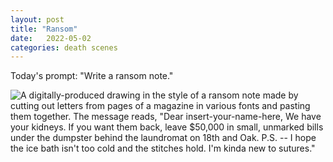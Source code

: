 ```yaml
---
layout: post
title: "Ransom"
date:   2022-05-02
categories: death scenes
---
```

Today's prompt: "Write a ransom note."

![A digitally-produced drawing in the style of a ransom note made by cutting out letters from pages of a magazine in various fonts and pasting them together. The message reads, "Dear insert-your-name-here, We have your kidneys. If you want them back, leave $50,000 in small, unmarked bills under the dumpster behind the laundromat on 18th and Oak. P.S. -- I hope the ice bath isn't too cold and the stitches hold. I'm kinda new to sutures."]({{site.baseurl}}/public/RansomNote.jpg)
